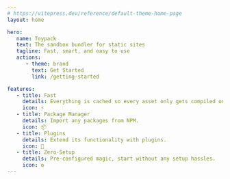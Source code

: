 ```yaml
---
# https://vitepress.dev/reference/default-theme-home-page
layout: home

hero:
   name: Toypack
   text: The sandbox bundler for static sites
   tagline: Fast, smart, and easy to use
   actions:
      - theme: brand
        text: Get Started
        link: /getting-started

features:
   - title: Fast
     details: Everything is cached so every asset only gets compiled once unless they change.
     icon: ⚡
   - title: Package Manager
     details: Import any packages from NPM.
     icon: 📦
   - title: Plugins
     details: Extend its functionality with plugins.
     icon: 🔌
   - title: Zero-Setup
     details: Pre-configured magic, start without any setup hassles.
     icon: ⚙
---
```

